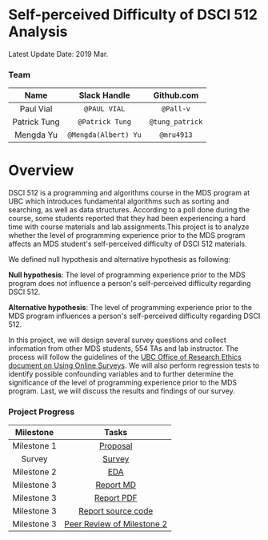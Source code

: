 # Self-perceived Difficulty of DSCI 512 Analysis

Latest Update Date: 2019 Mar.

### Team

| Name  | Slack Handle | Github.com |
| :------: | :---: | :----------: |
| Paul Vial | `@PAUL VIAL` | `@Pall-v`||
| Patrick Tung | `@Patrick Tung` | `@tung_patrick` |
| Mengda Yu | `@Mengda(Albert) Yu` | `@mru4913` |

# Overview

DSCI 512 is a programming and algorithms course in the MDS program at UBC which introduces fundamental algorithms such as sorting and searching, as well as data structures. According to a poll done during the course, some students reported that they had been experiencing a hard time with course materials and lab assignments.This project is to analyze whether the level of programming experience prior to the MDS program affects an MDS student's self-perceived difficulty of DSCI 512 materials.

We defined null hypothesis and alternative hypothesis as following:

**Null hypothesis**: The level of programming experience prior to the MDS program does not influence a person's self-perceived difficulty regarding DSCI 512.

**Alternative hypothesis**: The level of programming experience prior to the MDS program influences a person's self-perceived difficulty regarding DSCI 512.

In this project, we will design several survey questions and collect information from other MDS students, 554 TAs and lab instructor. The process will follow the guidelines of the [UBC Office of Research Ethics document on Using Online Surveys](https://ethics.research.ubc.ca/sites/ore.ubc.ca/files/documents/Online_Survey-GN.pdf). We will also perform regression tests to identify possible confounding variables and to further determine the significance of the level of programming experience prior to the MDS program. Last, we will discuss the results and findings of our survey.

### Project Progress

| Milestone | Tasks |
| :------: | :---: |
| Milestone 1 | [Proposal](./Milestone1/proposal.md) |
| Survey | [Survey](https://ubc.ca1.qualtrics.com/jfe/form/SV_abNhXIL4B4pM6sl) |
| Milestone 2 | [EDA](./Milestone2/EDA.md) |
| Milestone 3 | [Report MD](./Milestone3/report.md) |
| Milestone 3 | [Report PDF](./Milestone3/report.pdf) |
| Milestone 3 | [Report source code](./Milestone3/report.Rmd) |
| Milestone 3 | [Peer Review of Milestone 2](https://github.com/UBC-MDS/DSCI_554-lab-time-analysis/issues/44) |
